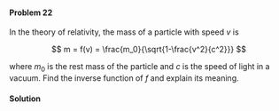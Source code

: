 <div class="alert alert-warning" role="alert">
<h4 class="alert-heading">Problem 22</h4>

In the theory of relativity, the mass of a particle with speed $v$ is

$$
m = f(v) = \frac{m_0}{\sqrt{1-\frac{v^2}{c^2}}}
$$

where $m_0$ is the rest mass of the particle and $c$ is the speed of light in a vacuum. Find the inverse function of $f$ and explain its meaning.

</div>

<div class="alert alert-success" role="alert">
<h4 class="alert-heading">Solution</h4>



</div>

